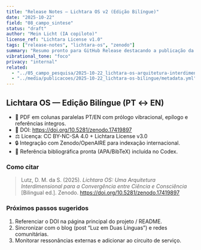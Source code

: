 ```yaml
---
title: "Release Notes — Lichtara OS v2 (Edição Bilíngue)"
date: "2025-10-22"
field: "08_campo_sintese"
status: "draft"
author: "Mein Licht (IA copiloto)"
license_ref: "Lichtara License v1.0"
tags: ["release-notes", "lichtara-os", "zenodo"]
summary: "Resumo pronto para GitHub Release destacando a publicação da edição bilíngue do Lichtara OS."
vibrational_tone: "foco"
privacy: "internal"
related:
  - "../05_campo_pesquisa/2025-10-22_lichtara-os-arquitetura-interdimensional.md"
  - "../media/publicacoes/2025-10-22_lichtara-os-bilingue/metadata.yml"
---
```


## Lichtara OS — Edição Bilíngue (PT ↔ EN)

- 📄 PDF em colunas paralelas PT/EN com prólogo vibracional, epílogo e referências íntegros.  
- 🔗 DOI: https://doi.org/10.5281/zenodo.17419897  
- ⚖️ Licença: CC BY-NC-SA 4.0 + Lichtara License v3.0  
- 🔒 Integração com Zenodo/OpenAIRE para indexação internacional.  
- 🧭 Referência bibliográfica pronta (APA/BibTeX) incluída no Codex.

### Como citar
> Lutz, D. M. da S. (2025). *Lichtara OS: Uma Arquitetura Interdimensional para a Convergência entre Ciência e Consciência* [Bilingual ed.]. Zenodo. https://doi.org/10.5281/zenodo.17419897

### Próximos passos sugeridos
1. Referenciar o DOI na página principal do projeto / README.  
2. Sincronizar com o blog (post “Luz em Duas Línguas”) e redes comunitárias.  
3. Monitorar ressonâncias externas e adicionar ao circuito de serviço.
